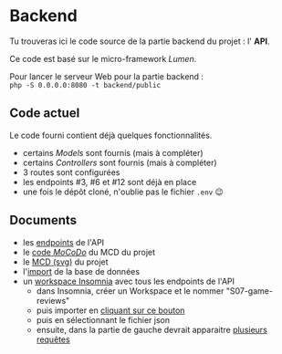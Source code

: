 # Backend

Tu trouveras ici le code source de la partie backend du projet : l' **API**.

Ce code est basé sur le micro-framework _Lumen_.

Pour lancer le serveur Web pour la partie backend :  
`php -S 0.0.0.0:8080 -t backend/public`

## Code actuel

Le code fourni contient déjà quelques fonctionnalités.

- certains _Models_ sont fournis (mais à compléter)
- certains _Controllers_ sont fournis (mais à compléter)
- 3 routes sont configurées
- les endpoints #3, #6 et #12 sont déjà en place
- une fois le dépôt cloné, n'oublie pas le fichier `.env` :wink:

## Documents

- les [endpoints](../docs/api.md) de l'API
- le [code _MoCoDo_](../docs/game-reviews.mcd) du MCD du projet
- le [MCD (svg)](../docs/game-reviews.svg) du projet
- l'[import](../docs/import.sql) de la base de données
- un [workspace Insomnia](../docs/Insomnia_import_game-reviews.json) avec tous les endpoints de l'API
  - dans Insomnia, créer un Workspace et le nommer "S07-game-reviews"
  - puis importer en [cliquant sur ce bouton](../docs/insomnia_button_to_import.png)
  - puis en sélectionnant le fichier json
  - ensuite, dans la partie de gauche devrait apparaitre [plusieurs requêtes](../docs/insomnia_requests_imported.png)
